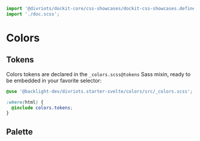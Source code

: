 ```js script
import '@divriots/dockit-core/css-showcases/dockit-css-showcases.define.js';
import './doc.scss';
```

# Colors

## Tokens

Colors tokens are declared in the `_colors.scss@tokens` Sass mixin,
ready to be embedded in your favorite selector:

```scss
@use '@backlight-dev/divriots.starter-svelte/colors/src/_colors.scss';

:where(html) {
  @include colors.tokens;
}
```

## Palette

<dockit-css-showcases checkered-background css-props-prefix="--palette" component-class="box" style-key="background-color"></dockit-css-showcases>
